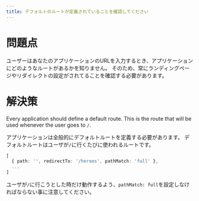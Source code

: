 ```yaml
---
title: デフォルトのルートが定義されていることを確認してください
---
```


# 問題点

ユーザーはあなたのアプリケーションのURLを入力するとき、アプリケーションにどのようなルートがあるかを知りません。
そのため、常にランディングページやリダイレクトの設定がされてることを確認する必要があります。

# 解決策

Every application should define a default route. This is the route that will be used whenever the user goes to `/`.

アプリケーションは全般的にデフォルトルートを定義する必要があります。
デフォルトルートはユーザが`/`に行くたびに使われるルートです。

```ts
[
  { path: '', redirectTo: '/heroes', pathMatch: 'full' },
  ...
]
```

ユーザが`/`に行こうとした時だけ動作するよう、`pathMatch: full`を設定しなければならない事に注意してください。
